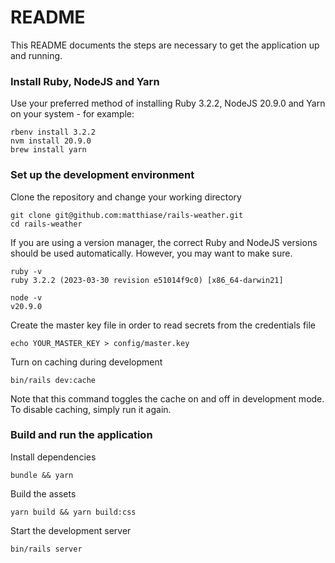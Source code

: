 # README

This README documents the steps are necessary to get the application up
and running.

### Install Ruby, NodeJS and Yarn
Use your preferred method of installing Ruby 3.2.2, NodeJS 20.9.0 and Yarn on
your system - for example:
```
rbenv install 3.2.2
nvm install 20.9.0
brew install yarn
```

### Set up the development environment
Clone the repository and change your working directory
```
git clone git@github.com:matthiase/rails-weather.git
cd rails-weather
```

If you are using a version manager, the correct Ruby and NodeJS versions should be used automatically. However, you may want to make sure.
```
ruby -v
ruby 3.2.2 (2023-03-30 revision e51014f9c0) [x86_64-darwin21]
```

```
node -v
v20.9.0
```

Create the master key file in order to read secrets from the credentials file
```
echo YOUR_MASTER_KEY > config/master.key
```

Turn on caching during development
```
bin/rails dev:cache
```
Note that this command toggles the cache on and off in development mode. To disable caching, simply run it again.

### Build and run the application
Install dependencies
```
bundle && yarn
```

Build the assets
```
yarn build && yarn build:css
```

Start the development server
```
bin/rails server
```